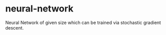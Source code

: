 # neural-network
Neural Network of given size which can be trained via stochastic gradient descent.
